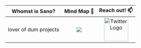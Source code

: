 Whomst is Sano? | Mind Map 🧠| Reach out! 📫
:---: |:---:| :---:
lover of dum projects | <a href="https://sanokei.github.io"><img src="https://img.icons8.com/cotton/64/000000/website.png"/></a> | <a href="https://twitter.com/_SanoKei"><img src="https://img.icons8.com/color/48/000000/twitter-squared.png" align="center" alt="Twitter Logo" width="75" height="75"/></a>
